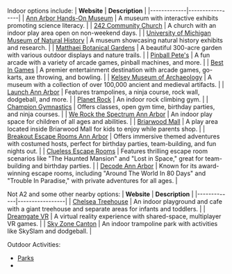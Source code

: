 Indoor options include:
| **Website** | **Description** |
|-------------|-----------------|
| [Ann Arbor Hands-On Museum](https://discoverscienceandnature.org/) | A museum with interactive exhibits promoting science literacy. |
| [242 Community Church](https://242community.com/) | A church with an indoor play area open on non-weekend days. |
| [University of Michigan Museum of Natural History](https://lsa.umich.edu/ummnh/) | A museum showcasing natural history exhibits and research. |
| [Matthaei Botanical Gardens](https://mbgna.umich.edu/) | A beautiful 300-acre garden with various outdoor displays and nature trails. |
| [Pinball Pete's](https://www.pinballpetes.org/) | A fun arcade with a variety of arcade games, pinball machines, and more. |
| [Best In Games](https://bestingames.com/) | A premier entertainment destination with arcade games, go-karts, axe throwing, and bowling. |
| [Kelsey Museum of Archaeology](https://lsa.umich.edu/kelsey/) | A museum with a collection of over 100,000 ancient and medieval artifacts. |
| [Launch Ann Arbor](https://www.launchannarbor.com/) | Features trampolines, a ninja course, rock wall, dodgeball, and more. |
| [Planet Rock](https://www.planetrock.com/) | An indoor rock climbing gym. |
| [Champion Gymnastics](https://www.championgymnastics.com/) | Offers classes, open gym time, birthday parties, and ninja courses. |
| [We Rock the Spectrum Ann Arbor](https://werockthespectrum.com/locations/ann-arbor/) | An indoor play space for children of all ages and abilities. |
| [Briarwood Mall](https://www.briarwoodmall.com/) | A play area located inside Briarwood Mall for kids to enjoy while parents shop. |
| [Breakout Escape Rooms Ann Arbor](https://roombreakout.com/ann-arbor-mi/) | Offers immersive themed adventures with costumed hosts, perfect for birthday parties, team-building, and fun nights out. |
| [Clueless Escape Rooms](https://a2clue.com/) | Features thrilling escape room scenarios like "The Haunted Mansion" and "Lost in Space," great for team-building and birthday parties. |
| [Decode Ann Arbor](https://www.decodedetroit.com/ann-arbor/) | Known for its award-winning escape rooms, including "Around The World In 80 Days" and "Trouble In Paradise," with private adventures for all ages. |


Not A2 and some other nearby options:
| **Website** | **Description** |
|-------------|-----------------|
| [Chelsea Treehouse](https://www.chelseatreehouse.com/) | An indoor playground and cafe with a giant treehouse and separate areas for infants and toddlers. |
| [Dreamgate VR](https://www.dreamgatevr.com/) | A virtual reality experience with shared-space, multiplayer VR games. |
| [Sky Zone Canton](https://www.skyzone.com/canton) | An indoor trampoline park with activities like SkySlam and dodgeball. |


Outdoor Activities:
- [Parks](https://www.a2gov.org/departments/Parks-Recreation/parks-places/Pages/default.aspx)
- 
